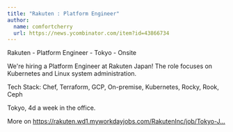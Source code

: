 ```yaml
---
title: "Rakuten : Platform Engineer"
author:
  name: comfortcherry
  url: https://news.ycombinator.com/item?id=43866734
---
```

Rakuten - Platform Engineer - Tokyo - Onsite

We&#x27;re hiring a Platform Engineer at Rakuten Japan! The role focuses on Kubernetes and Linux system administration.

Tech Stack: Chef, Terraform, GCP, On-premise, Kubernetes, Rocky, Rook, Ceph

Tokyo, 4d a week in the office.

More on <a href="https:&#x2F;&#x2F;rakuten.wd1.myworkdayjobs.com&#x2F;RakutenInc&#x2F;job&#x2F;Tokyo-Japan&#x2F;Python-Developer--Advertisement-Optimization-Group--AOG----Merchandising-and-Advertisement-Department--MAD-_1021477" rel="nofollow">https:&#x2F;&#x2F;rakuten.wd1.myworkdayjobs.com&#x2F;RakutenInc&#x2F;job&#x2F;Tokyo-J...</a>
<JobApplication />
